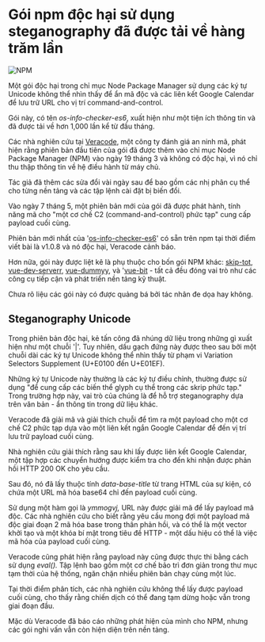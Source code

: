 # Gói npm độc hại sử dụng steganography đã được tải về hàng trăm lần

![NPM](https://www.bleepstatic.com/content/hl-images/2022/07/05/NPM_head_pic.jpg)

Một gói độc hại trong chỉ mục Node Package Manager sử dụng các ký tự Unicode không thể nhìn thấy để ẩn mã độc và các liên kết Google Calendar để lưu trữ URL cho vị trí command-and-control.

Gói này, có tên _os-info-checker-es6_, xuất hiện như một tiện ích thông tin và đã được tải về hơn 1,000 lần kể từ đầu tháng.

Các nhà nghiên cứu tại [Veracode](https://www.veracode.com/resources/sophisticated-npm-attack-leveraging-unicode-steganography-and-google-calendar-c2), một công ty đánh giá an ninh mã, phát hiện rằng phiên bản đầu tiên của gói đã được thêm vào chỉ mục Node Package Manager (NPM) vào ngày 19 tháng 3 và không có độc hại, vì nó chỉ thu thập thông tin về hệ điều hành từ máy chủ.

Tác giả đã thêm các sửa đổi vài ngày sau để bao gồm các nhị phân cụ thể cho từng nền tảng và các tập lệnh cài đặt bị biến đổi.

Vào ngày 7 tháng 5, một phiên bản mới của gói đã được phát hành, tính năng mã cho "một cơ chế C2 (command-and-control) phức tạp" cung cấp payload cuối cùng.

Phiên bản mới nhất của '[os-info-checker-es6](https://www.npmjs.com/package/os-info-checker-es6)' có sẵn trên npm tại thời điểm viết bài là v1.0.8 và nó độc hại, Veracode cảnh báo.

Hơn nữa, gói này được liệt kê là phụ thuộc cho bốn gói NPM khác: [skip-tot](https://www.npmjs.com/package/skip-tot), [vue-dev-serverr](https://www.npmjs.com/package/vue-dev-serverr), [vue-dummyy](https://www.npmjs.com/package/vue-dummyy), và '[vue-bit](https://www.npmjs.com/package/vue-bit) \- tất cả đều đóng vai trò như các công cụ tiếp cận và phát triển nền tảng kỹ thuật.

Chưa rõ liệu các gói này có được quảng bá bởi tác nhân đe dọa hay không.

## Steganography Unicode

Trong phiên bản độc hại, kẻ tấn công đã nhúng dữ liệu trong những gì xuất hiện như một chuỗi '|'. Tuy nhiên, dấu gạch đứng này được theo sau bởi một chuỗi dài các ký tự Unicode không thể nhìn thấy từ phạm vi Variation Selectors Supplement (U+E0100 đến U+E01EF).

Những ký tự Unicode này thường là các ký tự điều chỉnh, thường được sử dụng "để cung cấp các biến thể glyph cụ thể trong các skrip phức tạp." Trong trường hợp này, vai trò của chúng là để hỗ trợ steganography dựa trên văn bản - ẩn thông tin trong dữ liệu khác.

Veracode đã giải mã và giải thích chuỗi để tìm ra một payload cho một cơ chế C2 phức tạp dựa vào một liên kết ngắn Google Calendar để đến vị trí lưu trữ payload cuối cùng.

Nhà nghiên cứu giải thích rằng sau khi lấy được liên kết Google Calendar, một tập hợp các chuyển hướng được kiểm tra cho đến khi nhận được phản hồi HTTP 200 OK cho yêu cầu.

Sau đó, nó đã lấy thuộc tính _data-base-title_ từ trang HTML của sự kiện, có chứa một URL mã hóa base64 chỉ đến payload cuối cùng.

Sử dụng một hàm gọi là _ymmogvj,_ URL này được giải mã để lấy payload mã độc. Các nhà nghiên cứu cho biết rằng yêu cầu mong đợi một payload mã độc giai đoạn 2 mã hóa base trong thân phản hồi, và có thể là một vector khởi tạo và một khóa bí mật trong tiêu đề HTTP - một dấu hiệu có thể là việc mã hóa của payload cuối cùng.

Veracode cũng phát hiện rằng payload này cũng được thực thi bằng cách sử dụng _eval()._ Tập lệnh bao gồm một cơ chế bảo trì đơn giản trong thư mục tạm thời của hệ thống, ngăn chặn nhiều phiên bản chạy cùng một lúc.

Tại thời điểm phân tích, các nhà nghiên cứu không thể lấy được payload cuối cùng, cho thấy rằng chiến dịch có thể đang tạm dừng hoặc vẫn trong giai đoạn đầu.

Mặc dù Veracode đã báo cáo những phát hiện của mình cho NPM, nhưng các gói nghi vấn vẫn còn hiện diện trên nền tảng.
